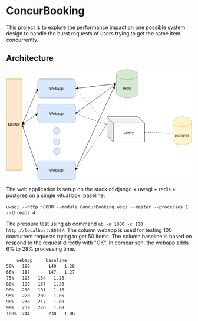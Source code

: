 # ConcurBooking

This project is to explore the performance impact on one possible system design to handle the burst requests of users trying to get the same item concurrently.

## Architecture
![architecture for this project](./architecture.png)

The web application is setup on the stack of django + uwsgi + redis + postgres on a single vitual box.
baseline:
```
uwsgi --http :8000 --module ConcurBooking.wsgi --master --processes 1 --threads 4
```
The pressure test using ab command ```ab -n 1000 -c 100 http://localhost:8000/```. The column webapp is used for testing 100 concurrent requests trying to get 50 items. The column baseline is based on respond to the request directly with "OK". In comparison, the webapp adds 6% to 28% processing time.
```
    webapp     baseline
50%   180       140	  1.28
66%   187       147	  1.27
75%   195	154	  1.26
80%   199	157	  1.26
90%   210	181	  1.16
95%   220	209	  1.05
98%   236	217	  1.08
99%   239	220	  1.08
100%  244       230	  1.06
```
